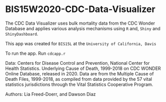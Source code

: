 # BIS15W2020-CDC-Data-Visualizer

The CDC Data Visualizer uses bulk mortality data from the CDC Wonder Database and applies various analysis mechanisms using `R` and, `Shiny` and `ShinyDashboard`.

This app was created for `BIS15L` at the `University of California, Davis`


To run the app. Run `cdcapp.r` 


Data: Centers for Disease Control and Prevention, National Center for Health Statistics. Underlying Cause of Death, 1999-2018 on CDC WONDER Online Database, released in 2020. Data are from the Multiple Cause of Death Files, 1999-2018, as compiled from data provided by the 57 vital statistics jurisdictions through the Vital Statistics Cooperative Program.

Authors: Lia Freed-Doerr, and Dawson Diaz
